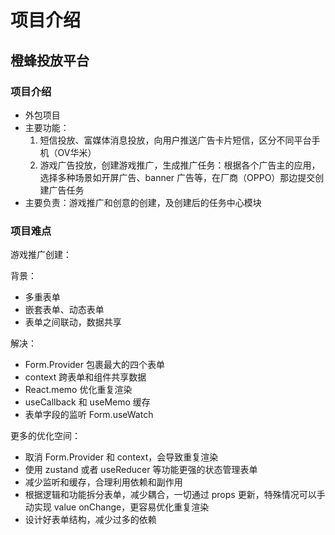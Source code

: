 # 项目介绍

## 橙蜂投放平台

### 项目介绍
- 外包项目
- 主要功能：
  1. 短信投放、富媒体消息投放，向用户推送广告卡片短信，区分不同平台手机（OV华米）
  2. 游戏广告投放，创建游戏推广，生成推广任务：根据各个广告主的应用，选择多种场景如开屏广告、banner 广告等，在厂商（OPPO）那边提交创建广告任务
- 主要负责：游戏推广和创意的创建，及创建后的任务中心模块


### 项目难点

游戏推广创建：

背景：
- 多重表单
- 嵌套表单、动态表单
- 表单之间联动，数据共享

解决：
- Form.Provider 包裹最大的四个表单
- context 跨表单和组件共享数据
- React.memo 优化重复渲染
- useCallback 和 useMemo 缓存
- 表单字段的监听 Form.useWatch

更多的优化空间：
- 取消 Form.Provider 和 context，会导致重复渲染
- 使用 zustand 或者 useReducer 等功能更强的状态管理表单
- 减少监听和缓存，合理利用依赖和副作用
- 根据逻辑和功能拆分表单，减少耦合，一切通过 props 更新，特殊情况可以手动实现 value onChange，更容易优化重复渲染
- 设计好表单结构，减少过多的依赖

